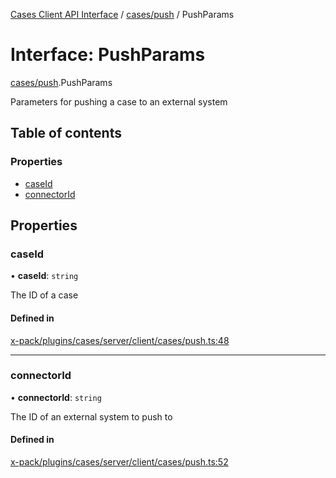 [Cases Client API Interface](../README.md) / [cases/push](../modules/cases_push.md) / PushParams

# Interface: PushParams

[cases/push](../modules/cases_push.md).PushParams

Parameters for pushing a case to an external system

## Table of contents

### Properties

- [caseId](cases_push.PushParams.md#caseid)
- [connectorId](cases_push.PushParams.md#connectorid)

## Properties

### caseId

• **caseId**: `string`

The ID of a case

#### Defined in

[x-pack/plugins/cases/server/client/cases/push.ts:48](https://github.com/elastic/kibana/blob/06b0f975f60/x-pack/plugins/cases/server/client/cases/push.ts#L48)

___

### connectorId

• **connectorId**: `string`

The ID of an external system to push to

#### Defined in

[x-pack/plugins/cases/server/client/cases/push.ts:52](https://github.com/elastic/kibana/blob/06b0f975f60/x-pack/plugins/cases/server/client/cases/push.ts#L52)
